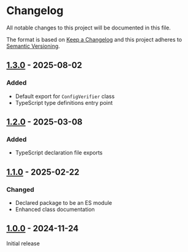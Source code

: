 # Changelog

All notable changes to this project will be documented in this file.

The format is based on [Keep a Changelog](https://keepachangelog.com/en/1.0.0) and this project adheres
to [Semantic Versioning](https://semver.org/spec/v2.0.0.html).

## [1.3.0] - 2025-08-02

### Added

- Default export for `ConfigVerifier` class
- TypeScript type definitions entry point

## [1.2.0] - 2025-03-08

### Added

- TypeScript declaration file exports

## [1.1.0] - 2025-02-22

### Changed

- Declared package to be an ES module
- Enhanced class documentation

## [1.0.0] - 2024-11-24

Initial release

[Unreleased]: https://github.com/jhae-de/stylelint-config-verifier/compare/v1.3.0...main
[1.3.0]: https://github.com/jhae-de/stylelint-config-verifier/releases/tag/v1.3.0
[1.2.0]: https://github.com/jhae-de/stylelint-config-verifier/releases/tag/v1.2.0
[1.1.0]: https://github.com/jhae-de/stylelint-config-verifier/releases/tag/v1.1.0
[1.0.0]: https://github.com/jhae-de/stylelint-config-verifier/releases/tag/v1.0.0
